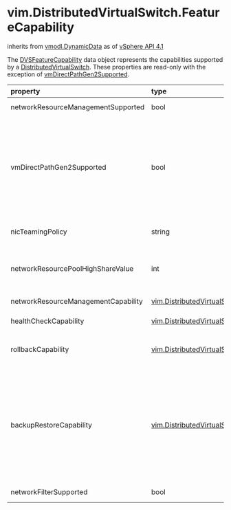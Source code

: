 vim.DistributedVirtualSwitch.FeatureCapability
==============================================
inherits from [vmodl.DynamicData](docs/vmodl.DynamicData.md)
as of [vSphere API 4.1](vim.version.md#vim.version.version6)


The <a href="vim.DistributedVirtualSwitch.FeatureCapability.md">DVSFeatureCapability</a> data object  represents the capabilities supported by a  <a href="vim.DistributedVirtualSwitch.md">DistributedVirtualSwitch</a>. These properties are read-only with  the exception of  <a href="vim.DistributedVirtualSwitch.FeatureCapability.md#vmDirectPathGen2Supported">vmDirectPathGen2Supported</a>.

| property | type | optional | priv | desc |
|:---------|:-----|:---------|:-----|:-----|
| networkResourceManagementSupported | bool | None | None | Indicates whether network I/O control is   supported on the vSphere Distributed Switch. |
| vmDirectPathGen2Supported | bool | None | None | Indicates whether VMDirectPath Gen 2 is supported on the  distributed virtual switch. See  <a href="vim.host.Capability.md">HostCapability</a>.<a href="vim.host.Capability.md#vmDirectPathGen2Supported">vmDirectPathGen2Supported</a>  and <a href="vim.host.PhysicalNic.md">PhysicalNic</a>.<a href="vim.host.PhysicalNic.md#vmDirectPathGen2Supported">vmDirectPathGen2Supported</a>.  <p>  For a third-party distributed switch implementation, you can  specify this property during switch creation or when you call the  <a href="vim.DistributedVirtualSwitch.md#updateCapability">UpdateDvsCapability</a> method.   <p>   VMDirectPath Gen 2 is supported in   vSphere Distributed Switch Version 4.1 or later. |
| nicTeamingPolicy | string | true | None | The available teaming modes for the vSphere Distributed Switch. The   value can be one or more of   <a href="vim.DistributedVirtualSwitch.NicTeamingPolicyMode.md">DistributedVirtualSwitchNicTeamingPolicyMode</a>. |
| networkResourcePoolHighShareValue | int | true | None | This is the value for <a href="vim.SharesInfo.Level.md#high">high</a>   in <a href="vim.dvs.NetworkResourcePool.AllocationInfo.md#shares">shares</a>. This   implicitly defines the legal range of share values to be between 1 and this.   This also defines values for other level types, such as   <a href="vim.SharesInfo.Level.md#normal">normal</a>  being one half of this value and   <a href="vim.SharesInfo.Level.md#low">low</a> being one fourth of this value. |
| networkResourceManagementCapability | [vim.DistributedVirtualSwitch.NetworkResourceManagementCapability](vim.DistributedVirtualSwitch.NetworkResourceManagementCapability.md "vim.DistributedVirtualSwitch.NetworkResourceManagementCapability") | true | None | Network resource management capabilities supported by a   distributed virtual switch. |
| healthCheckCapability | [vim.DistributedVirtualSwitch.HealthCheckFeatureCapability](vim.DistributedVirtualSwitch.HealthCheckFeatureCapability.md "vim.DistributedVirtualSwitch.HealthCheckFeatureCapability") | true | None | Health check capabilities supported by a <a href="vim.dvs.VmwareDistributedVirtualSwitch.md">VmwareDistributedVirtualSwitch</a>. |
| rollbackCapability | [vim.DistributedVirtualSwitch.RollbackCapability](vim.DistributedVirtualSwitch.RollbackCapability.md "vim.DistributedVirtualSwitch.RollbackCapability") | true | None | Host rollback capability.  If <code>rollbackCapability</code>.<a href="vim.DistributedVirtualSwitch.RollbackCapability.md#rollbackSupported">rollbackSupported</a>  is true, network operations that disconnect the the host are rolled back. |
| backupRestoreCapability | [vim.DistributedVirtualSwitch.BackupRestoreCapability](vim.DistributedVirtualSwitch.BackupRestoreCapability.md "vim.DistributedVirtualSwitch.BackupRestoreCapability") | true | None | Backup, restore, and rollback capabilities. Backup and restore  are supported only for <a href="vim.dvs.VmwareDistributedVirtualSwitch.md">VmwareDistributedVirtualSwitch</a>.  Rollback is supported for <a href="vim.dvs.VmwareDistributedVirtualSwitch.md">VmwareDistributedVirtualSwitch</a>  and <a href="vim.dvs.DistributedVirtualPortgroup.md">DistributedVirtualPortgroup</a>.  For information about backup and restore, see the  <a href="vim.dvs.DistributedVirtualSwitchManager.md">DistributedVirtualSwitchManager</a> methods  <a href="vim.dvs.DistributedVirtualSwitchManager.md#exportEntity">DVSManagerExportEntity_Task</a> and  <a href="vim.dvs.DistributedVirtualSwitchManager.md#importEntity">DVSManagerImportEntity_Task</a>.  For information about rollback, see the  <a href="vim.DistributedVirtualSwitch.md">DistributedVirtualSwitch</a>.<a href="vim.DistributedVirtualSwitch.md#rollback">DVSRollback_Task</a>  and <a href="vim.dvs.DistributedVirtualPortgroup.md">DistributedVirtualPortgroup</a>.<a href="vim.dvs.DistributedVirtualPortgroup.md#rollback">DVPortgroupRollback_Task</a>  methods. |
| networkFilterSupported | bool | true | None | Indicates whether Network Filter feature is   supported in vSphere Distributed Switch. |


